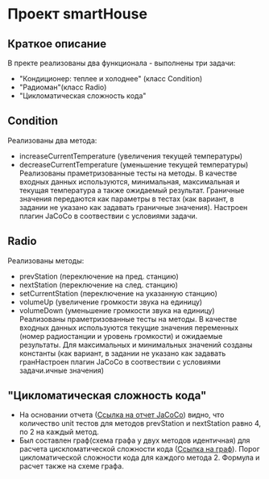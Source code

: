#  Проект smartHouse
## Краткое описание
В пректе реализованы два функционала - выполнены три задачи:
* "Кондиционер: теплее и холоднее" (класс Condition)
* "Радиоман"(класс Radio)
* "Цикломатическая сложность кода"
## Condition
Реализованы два метода: 
* increaseCurrentTemperature (увеличения текущей температуры)
* decreaseCurrentTemperature (уменьшение текущей температуры)
Реализованы праметризованные тесты на методы. В качестве входных данных используются, минимальная, максимальная и текущая температура а также ожидаемый результат. Граничные значения передаются как параметры в тестах (как вариант, в задании не указано как задавать граничные значения).
Настроен плагин  JaCoCo  в соотвествии с условиями задачи.
## Radio
Реализованы методы:
* prevStation (переключение на пред. станцию)
* nextStation (переключение на след. станцию)
* setCurrentStation (переключение на указанную станцию)
* volumeUp (увеличение громкости звука на единицу)
* volumeDown (уменьшение громкости звука на единицу)
Реализованы праметризованные тесты на методы. В качестве входных данных используются текущие значения переменных (номер радиостанции и уровень громкости) и ожидаемые результаты. Для максимальных и минимальных значений созданы константы (как вариант, в задании не указано как задавать гранНастроен плагин  JaCoCo  в соотвествии с условиями задачи.ичные значения)

## "Цикломатическая сложность кода"
* На основании отчета ([Ссылка на отчет JaCoCo](https://github.com/leonnika/qajava-hw8/blob/master/%D0%9E%D1%82%D1%87%D0%B5%D1%82%20JaCoCo.JPG)) видно, что количество unit тестов для методов prevStation и nextStation равно 4, по 2 на каждый метод.
* Был составлен граф(схема графа у двух методов идентичная) для расчета цискломатической сложности кода ([Ссылка на граф](https://github.com/leonnika/qajava-hw8/blob/master/%D0%93%D1%80%D0%B0%D1%84%20%D0%BC%D0%B5%D1%82%D0%BE%D0%B4%D0%B0.JPG)). Порог цикломатической сложности кода для каждого метода 2.
Формула и расчет также на схеме графа.


